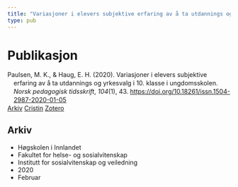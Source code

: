 ```yaml
---
title: "Variasjoner i elevers subjektive erfaring av å ta utdannings og yrkesvalg i 10. klasse i ungdomsskolen"
type: pub
---
```

<h1>Publikasjon</h1>
<article id="csl-bib-container-JQJP98CU" class="csl-bib-container">
  <div class="csl-bib-body" style="line-height: 1.35; padding-left: 1em; text-indent:-1em;">
  <div class="csl-entry">Paulsen, M. K., &amp; Haug, E. H. (2020). Variasjoner i elevers subjektive erfaring av &#xE5; ta utdannings og yrkesvalg i 10. klasse i ungdomsskolen. <i>Norsk pedagogisk tidsskrift</i>, <i>104</i>(1), 43. <a href="https://doi.org/10.18261/issn.1504-2987-2020-01-05">https://doi.org/10.18261/issn.1504-2987-2020-01-05</a></div>
</div>
  <div class="csl-bib-buttons">
    <a href="#taxonomy-article-JQJP98CU" class="csl-bib-button">Arkiv</a>
    <a href="https://app.cristin.no/results/show.jsf?id=1798618" alt="Cristin URL" class="csl-bib-button">Cristin</a>
    <a href="http://zotero.org/groups/5022929/items/JQJP98CU" alt="Zotero URL" class="csl-bib-button">Zotero</a>
  </div>
  <div id="csl-bib-meta-container-JQJP98CU"></div>
</article>
<div id="csl-bib-meta-JQJP98CU" class="csl-bib-meta">
  <article id="taxonomy-article-JQJP98CU" class="taxonomy-article">
    <h1>Arkiv</h1>
    <ul>
      <li>Høgskolen i Innlandet</li>
      <li>Fakultet for helse- og sosialvitenskap</li>
      <li>Institutt for sosialvitenskap og veiledning</li>
      <li>2020</li>
      <li>Februar</li>
    </ul>
  </article>
</div>
